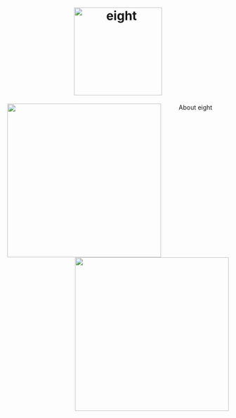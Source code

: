 
<!-- title -->
<h1 align="center">
    <img src="https://storage.googleapis.com/flutterflow-io-6f20.appspot.com/teams/CHZs7LSoNO8ZEIbYf7UE/assets/x09bhggwo99a/eight.png" alt="eight" width="200" height="200" />
</h1>

<p>
    <img align="left" width="350" src="https://storage.googleapis.com/flutterflow-io-6f20.appspot.com/teams/CHZs7LSoNO8ZEIbYf7UE/assets/ztapxa0mcse5/image2.png" />
</p>

<p>
    <img align="right" width="350" src="https://storage.googleapis.com/flutterflow-io-6f20.appspot.com/teams/CHZs7LSoNO8ZEIbYf7UE/assets/3tlgb8ma4uh2/image1.png" />
</p>

<p align="center">
    About eight
</p>

